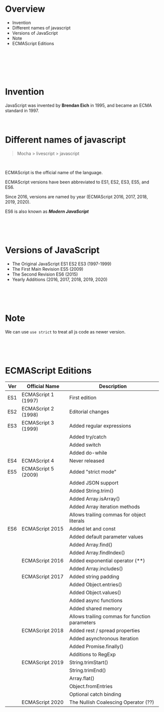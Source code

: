 # Overview

- Invention
- Different names of javascript
- Versions of JavaScript
- Note
- ECMAScript Editions

&nbsp;

&nbsp;

&nbsp;

# Invention

JavaScript was invented by **Brendan Eich** in 1995, and became an ECMA standard in 1997.

&nbsp;

# Different names of javascript

> Mocha > livescript > javascript

&nbsp;

ECMAScript is the official name of the language.

ECMAScript versions have been abbreviated to ES1, ES2, ES3, ES5, and ES6.

Since 2016, versions are named by year (ECMAScript 2016, 2017, 2018, 2019, 2020).

ES6 is also known as **_Modern JavaScript_**

&nbsp;

&nbsp;

# Versions of JavaScript

- The Original JavaScript ES1 ES2 ES3 (1997-1999)
- The First Main Revision ES5 (2009)
- The Second Revision ES6 (2015)
- Yearly Additions (2016, 2017, 2018, 2019, 2020)

&nbsp;

&nbsp;

# Note

We can use `use strict` to treat all js code as newer version.

&nbsp;

&nbsp;

# ECMAScript Editions

| Ver | Official Name       | Description                                    |
| --- | ------------------- | ---------------------------------------------- |
| ES1 | ECMAScript 1 (1997) | First edition                                  |
| ES2 | ECMAScript 2 (1998) | Editorial changes                              |
| ES3 | ECMAScript 3 (1999) | Added regular expressions                      |
|     |                     | Added try/catch                                |
|     |                     | Added switch                                   |
|     |                     | Added do-while                                 |
| ES4 | ECMAScript 4        | Never released                                 |
| ES5 | ECMAScript 5 (2009) | Added "strict mode"                            |
|     |                     | Added JSON support                             |
|     |                     | Added String.trim()                            |
|     |                     | Added Array.isArray()                          |
|     |                     | Added Array iteration methods                  |
|     |                     | Allows trailing commas for object literals     |
| ES6 | ECMAScript 2015     | Added let and const                            |
|     |                     | Added default parameter values                 |
|     |                     | Added Array.find()                             |
|     |                     | Added Array.findIndex()                        |
|     | ECMAScript 2016     | Added exponential operator (\*\*)              |
|     |                     | Added Array.includes()                         |
|     | ECMAScript 2017     | Added string padding                           |
|     |                     | Added Object.entries()                         |
|     |                     | Added Object.values()                          |
|     |                     | Added async functions                          |
|     |                     | Added shared memory                            |
|     |                     | Allows trailing commas for function parameters |
|     | ECMAScript 2018     | Added rest / spread properties                 |
|     |                     | Added asynchronous iteration                   |
|     |                     | Added Promise.finally()                        |
|     |                     | Additions to RegExp                            |
|     | ECMAScript 2019     | String.trimStart()                             |
|     |                     | String.trimEnd()                               |
|     |                     | Array.flat()                                   |
|     |                     | Object.fromEntries                             |
|     |                     | Optional catch binding                         |
|     | ECMAScript 2020     | The Nullish Coalescing Operator (??)           |

&nbsp;
&nbsp;
&nbsp;
&nbsp;
&nbsp;
&nbsp;
